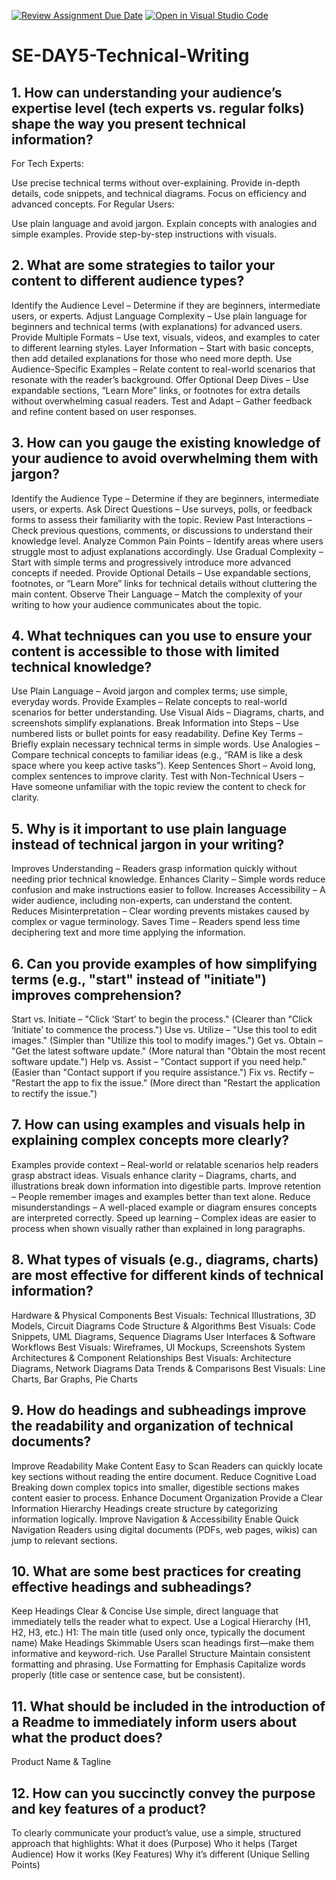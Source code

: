 [![Review Assignment Due Date](https://classroom.github.com/assets/deadline-readme-button-22041afd0340ce965d47ae6ef1cefeee28c7c493a6346c4f15d667ab976d596c.svg)](https://classroom.github.com/a/zsAR-pyY)
[![Open in Visual Studio Code](https://classroom.github.com/assets/open-in-vscode-2e0aaae1b6195c2367325f4f02e2d04e9abb55f0b24a779b69b11b9e10269abc.svg)](https://classroom.github.com/online_ide?assignment_repo_id=18459545&assignment_repo_type=AssignmentRepo)
# SE-DAY5-Technical-Writing
## 1. How can understanding your audience’s expertise level (tech experts vs. regular folks) shape the way you present technical information?

For Tech Experts:

Use precise technical terms without over-explaining.
Provide in-depth details, code snippets, and technical diagrams.
Focus on efficiency and advanced concepts.
For Regular Users:

Use plain language and avoid jargon.
Explain concepts with analogies and simple examples.
Provide step-by-step instructions with visuals.
## 2. What are some strategies to tailor your content to different audience types?

Identify the Audience Level – Determine if they are beginners, intermediate users, or experts.
Adjust Language Complexity – Use plain language for beginners and technical terms (with explanations) for advanced users.
Provide Multiple Formats – Use text, visuals, videos, and examples to cater to different learning styles.
Layer Information – Start with basic concepts, then add detailed explanations for those who need more depth.
Use Audience-Specific Examples – Relate content to real-world scenarios that resonate with the reader’s background.
Offer Optional Deep Dives – Use expandable sections, “Learn More” links, or footnotes for extra details without overwhelming casual readers.
Test and Adapt – Gather feedback and refine content based on user responses.
## 3. How can you gauge the existing knowledge of your audience to avoid overwhelming them with jargon?

Identify the Audience Type – Determine if they are beginners, intermediate users, or experts.
Ask Direct Questions – Use surveys, polls, or feedback forms to assess their familiarity with the topic.
Review Past Interactions – Check previous questions, comments, or discussions to understand their knowledge level.
Analyze Common Pain Points – Identify areas where users struggle most to adjust explanations accordingly.
Use Gradual Complexity – Start with simple terms and progressively introduce more advanced concepts if needed.
Provide Optional Details – Use expandable sections, footnotes, or “Learn More” links for technical details without cluttering the main content.
Observe Their Language – Match the complexity of your writing to how your audience communicates about the topic.
## 4. What techniques can you use to ensure your content is accessible to those with limited technical knowledge?

Use Plain Language – Avoid jargon and complex terms; use simple, everyday words.
Provide Examples – Relate concepts to real-world scenarios for better understanding.
Use Visual Aids – Diagrams, charts, and screenshots simplify explanations.
Break Information into Steps – Use numbered lists or bullet points for easy readability.
Define Key Terms – Briefly explain necessary technical terms in simple words.
Use Analogies – Compare technical concepts to familiar ideas (e.g., “RAM is like a desk space where you keep active tasks”).
Keep Sentences Short – Avoid long, complex sentences to improve clarity.
Test with Non-Technical Users – Have someone unfamiliar with the topic review the content to check for clarity.
## 5. Why is it important to use plain language instead of technical jargon in your writing?

Improves Understanding – Readers grasp information quickly without needing prior technical knowledge.
Enhances Clarity – Simple words reduce confusion and make instructions easier to follow.
Increases Accessibility – A wider audience, including non-experts, can understand the content.
Reduces Misinterpretation – Clear wording prevents mistakes caused by complex or vague terminology.
Saves Time – Readers spend less time deciphering text and more time applying the information.
## 6. Can you provide examples of how simplifying terms (e.g., "start" instead of "initiate") improves comprehension?

Start vs. Initiate – "Click ‘Start’ to begin the process." (Clearer than "Click ‘Initiate’ to commence the process.")
Use vs. Utilize – "Use this tool to edit images." (Simpler than "Utilize this tool to modify images.")
Get vs. Obtain – "Get the latest software update." (More natural than "Obtain the most recent software update.")
Help vs. Assist – "Contact support if you need help." (Easier than "Contact support if you require assistance.")
Fix vs. Rectify – "Restart the app to fix the issue." (More direct than "Restart the application to rectify the issue.")
## 7. How can using examples and visuals help in explaining complex concepts more clearly?

Examples provide context – Real-world or relatable scenarios help readers grasp abstract ideas.
Visuals enhance clarity – Diagrams, charts, and illustrations break down information into digestible parts.
Improve retention – People remember images and examples better than text alone.
Reduce misunderstandings – A well-placed example or diagram ensures concepts are interpreted correctly.
Speed up learning – Complex ideas are easier to process when shown visually rather than explained in long paragraphs.
## 8. What types of visuals (e.g., diagrams, charts) are most effective for different kinds of technical information?

Hardware & Physical Components 
Best Visuals: Technical Illustrations, 3D Models, Circuit Diagrams
Code Structure & Algorithms 
Best Visuals: Code Snippets, UML Diagrams, Sequence Diagrams
User Interfaces & Software Workflows 
Best Visuals: Wireframes, UI Mockups, Screenshots
System Architectures & Component Relationships 
Best Visuals: Architecture Diagrams, Network Diagrams
Data Trends & Comparisons 
Best Visuals: Line Charts, Bar Graphs, Pie Charts
## 9. How do headings and subheadings improve the readability and organization of technical documents?

Improve Readability 
Make Content Easy to Scan
Readers can quickly locate key sections without reading the entire document.
Reduce Cognitive Load
Breaking down complex topics into smaller, digestible sections makes content easier to process.
Enhance Document Organization 
Provide a Clear Information Hierarchy
Headings create structure by categorizing information logically.
Improve Navigation & Accessibility 
Enable Quick Navigation
Readers using digital documents (PDFs, web pages, wikis) can jump to relevant sections.
## 10. What are some best practices for creating effective headings and subheadings?

Keep Headings Clear & Concise
Use simple, direct language that immediately tells the reader what to expect.
Use a Logical Hierarchy (H1, H2, H3, etc.)
H1: The main title (used only once, typically the document name)
Make Headings Skimmable
Users scan headings first—make them informative and keyword-rich.
Use Parallel Structure
Maintain consistent formatting and phrasing.
 Use Formatting for Emphasis
Capitalize words properly (title case or sentence case, but be consistent).
## 11. What should be included in the introduction of a Readme to immediately inform users about what the product does?

Product Name & Tagline
## 12. How can you succinctly convey the purpose and key features of a product?

To clearly communicate your product’s value, use a simple, structured approach that highlights:
What it does (Purpose)
Who it helps (Target Audience)
How it works (Key Features)
Why it’s different (Unique Selling Points)
